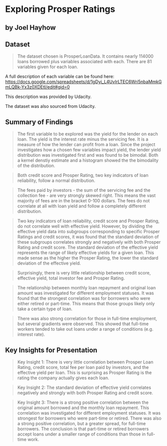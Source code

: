 # Exploring Prosper Ratings
## by Joel Hayhow


## Dataset

> The dataset chosen is ProsperLoanData. It contains nearly 114000 loans borrowed plus variables associated with each. There are 81 variables given for each loan.

A full description of each variable can be found here: https://docs.google.com/spreadsheets/d/1gDyi_L4UvIrLTEC6Wri5nbaMmkGmLQBk-Yx3z0XDEtI/edit#gid=0

This description was provided by Udacity.

The dataset was also sourced from Udacity.


## Summary of Findings

> The first variable to be explored was the yield for the lender on each loan. The yield is the interest rate minus the servicing fee. It is a measure of how the lender can profit from a loan. Since the project investigates how a chosen few variables impact yield, the lender yield distribution was investigated first and was found to be bimodal. Both a kernel denstiy estimate and a histogram showed the the bimodality of the distribution.

> Both credit score and Prosper Rating, two key indicators of loan reliability, follow a normal distribution.

> The fees paid by investors - the sum of the servicing fee and the collection fee - are very strongly skewed right. This means the vast majority of fees are in the bracket 0-100 dollars. The fees do not correlate at all with loan yield and follow a completely different distribution.

> Two key indicators of loan reliability, credit score and Prosper Rating, do not correlate well with effective yield. However, by dividing the effective yield data into subgroups corresponding to specific Prosper Ratings and credit scores, it was found that the standard deviation of these subgroups correlates strongly and negatively with both Prosper Rating and credit score. The standard deviation of the effective yield represents the range of likely effective yields for a given loan. This made sense as the higher the Prosper Rating, the lower the standard deviation of the effective yield. 

> Surprisingly, there is very little relationship between credit score, effective yield, total investor fee and Prosper Rating.

> The relationship between monthly loan repayment and original loan amount was investigated for different employment statuses. It was found that the strongest correlation was for borrowers who were either retired or part-time. This means that those groups likely only take a certain type of loan.

> There was also strong correlation for those in full-time employment, but several gradients were observed. This showed that full-time workers tended to take out loans under a range of conditions (e.g. interest rate).



## Key Insights for Presentation

> Key Insight 1: There is very little correlation between Prosper Loan Rating, credit score, total fee per loan paid by investors, and the effective yield per loan. This is surprising as Prosper Rating is the rating the company actually gives each loan.

> Key Insight 2: The standard deviation of effective yield correlates negatively and strongly with both Prosper Rating and credit score.

> Key Insight 3: There is a strong positive correlation between the original amount borrowed and the monthly loan repayment. This correlation was investigated for different employment statuses. It was strongest for borrowers who were part-time or retired. There was also a strong positive correlation, but a greater spread, for full-time borrowers. The conclusion is that part-time or retired borrowers accept loans under a smaller range of conditions than those in full-time work. 







